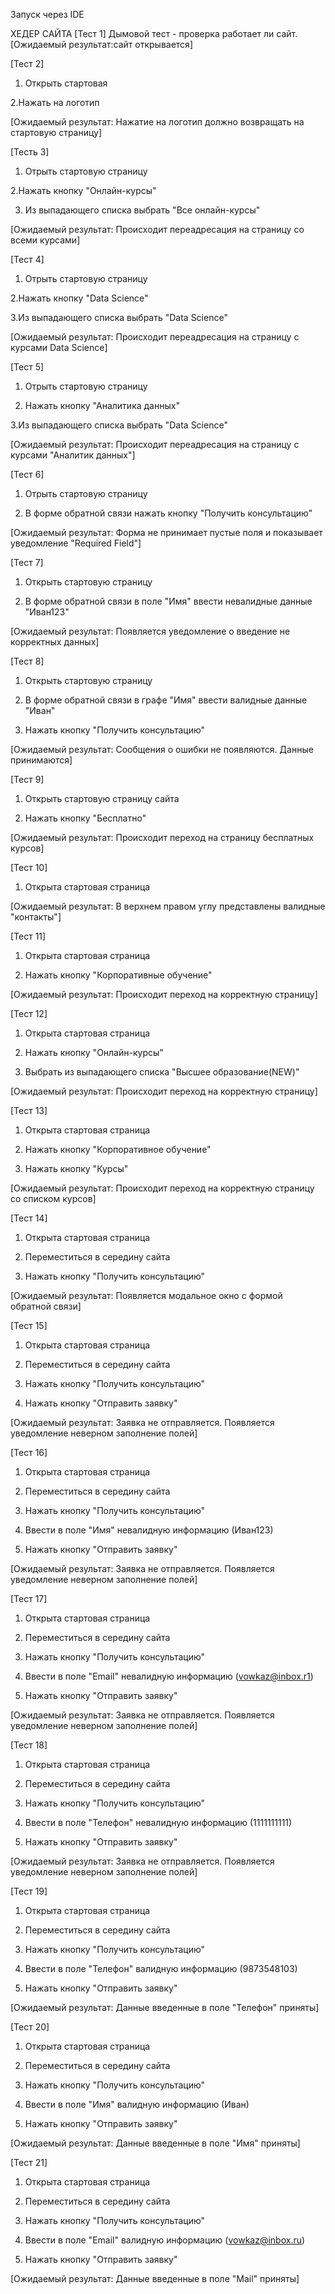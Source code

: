 Запуск через IDE 


ХЕДЕР САЙТА
[Тест 1]
Дымовой тест - проверка работает ли сайт.  
[Ожидаемый результат:сайт открывается]

[Тест 2] 

1. Открыть стартовая 

2.Нажать на логотип

[Ожидаемый результат: Нажатие на логотип должно возвращать на стартовую страницу]

[Тесть 3]

1. Отрыть стартовую страницу

2.Нажать кнопку "Онлайн-курсы"

3. Из выпадающего списка выбрать "Все онлайн-курсы"

[Ожидаемый результат: Происходит переадресация на страницу со всеми курсами]

[Тест 4]

1. Отрыть стартовую страницу

2.Нажать кнопку "Data Science"

3.Из выпадающего списка выбрать "Data Science"

[Ожидаемый результат: Происходит переадресация на страницу с курсами Data Science]

[Тест 5]

1. Отрыть стартовую страницу

2. Нажать кнопку "Аналитика данных"

3.Из выпадающего списка выбрать "Data Science"

[Ожидаемый результат: Происходит переадресация на страницу с курсами "Аналитик данных"]

[Тест 6]

1. Отрыть стартовую страницу

2. В форме обратной связи нажать кнопку "Получить консультацию"

[Ожидаемый результат: Форма не принимает пустые поля и показывает уведомление "Required Field"]

[Тест 7]

1. Открыть стартовую страницу

2. В форме обратной связи в поле "Имя" ввести невалидные данные "Иван123"

[Ожидаемый результат: Появляется уведомление о введение не корректных данных]

[Тест 8]

1. Открыть стартовую страницу

2. В форме обратной связи в графе "Имя" ввести валидные данные "Иван"

3. Нажать кнопку "Получить консультацию"

[Ожидаемый результат: Сообщения о ошибки не появляются. Данные принимаются]



[Тест 9]

1. Открыть стартовую страницу сайта

2. Нажать кнопку "Бесплатно"

[Ожидаемый результат: Происходит переход на страницу бесплатных курсов]

[Тест 10]

1. Открыта стартовая страница

[Ожидаемый результат: В верхнем правом углу представлены валидные "контакты"]

[Тест 11]

1. Открыта стартовая страница

2. Нажать кнопку "Корпоративные обучение"


[Ожидаемый результат: Происходит переход на корректную страницу]

[Тест 12]

1. Открыта стартовая страница

2. Нажать кнопку "Онлайн-курсы"

3. Выбрать из выпадающего списка "Высшее образование(NEW)"

[Ожидаемый результат: Происходит переход на корректную страницу]

[Тест 13]

1. Открыта стартовая страница

2. Нажать кнопку "Корпоративное обучение"

3. Нажать кнопку "Курсы"


[Ожидаемый результат: Происходит переход на корректную страницу со списком курсов]

[Тест 14]

1. Открыта стартовая страница

2. Переместиться в середину сайта

3. Нажать кнопку "Получить консультацию"


[Ожидаемый результат: Появляется модальное окно с формой обратной связи]


[Тест 15]

1. Открыта стартовая страница

2. Переместиться в середину сайта

3. Нажать кнопку "Получить консультацию"

4. Нажать кнопку "Отправить заявку"


[Ожидаемый результат: Заявка не отправляется. Появляется уведомление неверном заполнение полей]

[Тест 16]

1. Открыта стартовая страница

2. Переместиться в середину сайта

3. Нажать кнопку "Получить консультацию"

4. Ввести в поле "Имя" невалидную информацию (Иван123)

5. Нажать кнопку "Отправить заявку"

[Ожидаемый результат: Заявка не отправляется. Появляется уведомление неверном заполнение полей]

[Тест 17]

1. Открыта стартовая страница

2. Переместиться в середину сайта

3. Нажать кнопку "Получить консультацию"

4. Ввести в поле "Email" невалидную информацию (vowkaz@inbox.r1)

5. Нажать кнопку "Отправить заявку"

[Ожидаемый результат: Заявка не отправляется. Появляется уведомление неверном заполнение полей]

[Тест 18]

1. Открыта стартовая страница

2. Переместиться в середину сайта

3. Нажать кнопку "Получить консультацию"

4. Ввести в поле "Телефон" невалидную информацию (1111111111)

5. Нажать кнопку "Отправить заявку"

[Ожидаемый результат: Заявка не отправляется. Появляется уведомление неверном заполнение полей]

[Тест 19]

1. Открыта стартовая страница

2. Переместиться в середину сайта

3. Нажать кнопку "Получить консультацию"

4. Ввести в поле "Телефон" валидную информацию (9873548103)

5. Нажать кнопку "Отправить заявку"

[Ожидаемый результат: Данные введенные в поле "Телефон" приняты]

[Тест 20]

1. Открыта стартовая страница

2. Переместиться в середину сайта

3. Нажать кнопку "Получить консультацию"

4. Ввести в поле "Имя" валидную информацию (Иван)

5. Нажать кнопку "Отправить заявку"

[Ожидаемый результат: Данные введенные в поле "Имя" приняты]


[Тест 21]

1. Открыта стартовая страница

2. Переместиться в середину сайта

3. Нажать кнопку "Получить консультацию"

4. Ввести в поле "Email" валидную информацию (vowkaz@inbox.ru)

5. Нажать кнопку "Отправить заявку"

[Ожидаемый результат: Данные введенные в поле "Mail" приняты]






